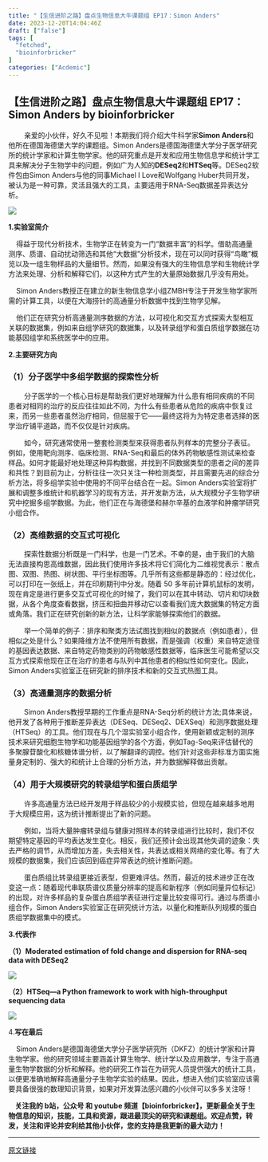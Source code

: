 ```yaml
---
title: "【生信进阶之路】盘点生物信息大牛课题组 EP17：Simon Anders"
date: 2023-12-20T14:04:46Z
draft: ["false"]
tags: [
  "fetched",
  "bioinforbricker"
]
categories: ["Acdemic"]
---
```

【生信进阶之路】盘点生物信息大牛课题组 EP17：Simon Anders by bioinforbricker
------
<div><p><span><span>        亲爱的小伙伴，好久不见啦！本期我们将介绍大牛科学家</span></span><strong><span><span>Simon Anders</span></span></strong><span><span>和他所在德国海德堡大学的课题组。</span><span>Simon Anders是德国海德堡大学分子医学研究所的统计学家和计算生物学家。他的研究重点是开发和应用生物信息学和统计学工具来解决分子生物学中的问题，例如广为人知的</span></span><strong><span><span>DESeq2</span></span></strong><span><span>和</span></span><strong><span>HTSeq</span></strong><span><span>等。</span></span><span><span>DESeq2</span></span><span><span>软件包由</span><span>Simon Anders与他的同事Michael I Love和Wolfgang Huber共同开发，被认为是一种可靠，灵活且强大的工具，主要适用于RNA-Seq数据差异表达分析。</span></span></p><p><img data-galleryid="" data-imgfileid="100004139" data-ratio="0.5292035398230088" data-s="300,640" data-src="https://mmbiz.qpic.cn/sz_mmbiz_png/xmkKgOfKaJBYj1fwe9dSGCtwgd84ZLAM8BNS5TbjLXr0Pa2xb0MFrd0ibEjvziaMjRTxrp5smFv4gWrqA6Eqd09g/640?wx_fmt=png&amp;from=appmsg" data-type="png" data-w="565" src="https://mmbiz.qpic.cn/sz_mmbiz_png/xmkKgOfKaJBYj1fwe9dSGCtwgd84ZLAM8BNS5TbjLXr0Pa2xb0MFrd0ibEjvziaMjRTxrp5smFv4gWrqA6Eqd09g/640?wx_fmt=png&amp;from=appmsg"><span></span></p><p><strong><span><span><span>1.实验室简介</span></span></span></strong><strong><span><span><p></p></span></span></strong></p><p><span><span>    得益于现代分析技术，生物学正在转变为一门</span><span>“数据丰富”的科学。借助高通量测序、质谱、自动扰动筛选和其他“大数据”分析技术，现在可以同时获得“鸟瞰”概览以及一组生物样品的大量细节。然而，如果没有强大的生物信息学和生物统计学方法来处理、分析和解释它们，以这种方式产生的大量原始数据几乎没有用处。</span></span><span><p></p></span></p><p><span>    Simon Anders教授</span><span><span>正在建立的新生物信息学小组</span>ZMBH专注于开发生物学家所需的计算工具，以便在大海捞针的高通量分析数据中找到生物学见解。</span><span><p></p></span></p><p><span>    他</span><span>们正在研究分析高通量测序数据的方法，以可视化和交互方式探索大型相互关联的数据集，例如来自组学研究的数据集，以及转录组学和蛋白质组学数据在功能基因组学和系统医学中的应用。</span><span><p></p></span></p><p><strong><span><span>2.主要研究方向</span></span></strong><strong><span><span><p></p></span></span></strong></p><h3 align="justify"><strong><span><span>（</span><span>1）</span></span></strong><strong><span>分子医学中多组学数据的探索性分析</span></strong><strong><span><p></p></span></strong></h3><p><span><span>        分子医学的一个核心目标是帮助我们更好地理解为什么患有相同疾病的不同患者对相同的治疗的反应往往如此不同，为什么有些患者从危险的疾病中恢复过来，而另一些患者虽然治疗相同，但屈服于它</span><span>——最终这将为为特定患者选择的医学治疗铺平道路，而不仅仅是针对疾病。</span></span><span><p></p></span></p><p><span><span>        如今，研究通常使用一整套检测类型来获得患者队列样本的完整分子表征。例如，使用靶向测序、临床检测、</span>RNA-Seq和最后的体外药物敏感性测试来检查样品。如何才能最好地处理这种异构数据，并找到不同数据类型的患者之间的差异和共性？到目前为止，分析往往一次只关注一种检测类型，并且需要先进的综合分析方法，将多组学实验中使用的不同平台结合在一起。Simon Anders</span><span>实验室</span><span>将扩展和调整多维统计和机器学习的现有方法，并开发新方法，从大规模分子生物学研究中挖掘多组学数据。为此，</span><span>他们</span><span>正在与海德堡和赫尔辛基的血液学和肿瘤学研究小组合作。</span><span><p></p></span></p><h3 align="justify"><strong><span><span>（</span><span>2）</span></span></strong><strong><span>高维数据的交互式可视化</span></strong><strong><span><p></p></span></strong></h3><p><span><span>        探索性数据分析既是一门科学，也是一门艺术。不幸的是，由于我们的大脑无法直接构思高维数据，因此我们使用许多技术将它们简化为二维视觉表示：散点图、双图、热图、树状图、平行坐标图等。几乎所有这些都是静态的：经过优化，可以打印在一张纸上，并在印刷期刊中分发。随着</span> 50 多年前计算机鼠标的发明，现在肯定是进行更多交互式可视化的时候了，我们可以在其中转动、切片和切块数据，从各个角度查看数据，挤压和扭曲并移动它以查看我们庞大数据集的特定方面或角落。我们正在研究创新的新方法，让科学家能够探索他们的数据。</span><span><p></p></span></p><p><span><span>        举一个简单的例子：排序和聚类方法试图找到相似的数据点（例如患者），但相似之处是什么？如果降维方法不使用所有数据，而是强调（权重）来自特定途径的基因表达数据、来自特定药物类别的药物敏感性数据等，临床医生可能希望以交互方式探索他现在正在治疗的患者与队列中其他患者的相似性如何变化。因此，</span>Simon Anders</span><span>实验室</span><span>正在研究新的排序技术和新的交互式热图工具。</span><span><p></p></span></p><h3 align="justify"><strong><span><span>（</span><span>3）</span></span></strong><strong><span>高通量测序的数据分析</span></strong><strong><span><p></p></span></strong></h3><p><span>        Simon Anders</span><span>教授</span><span><span>早期的工作重点是</span>RNA-Seq分析的统计方法;具体来说，</span><span>他</span><span><span>开发了各种用于推断差异表达（</span>DESeq、DESeq2、DEXSeq）和测序数据处理（HTSeq）的工具。</span><span>他们</span><span><span>现在与几个湿实验室小组合作，使用新颖或定制的测序技术来研究细胞生物学和功能基因组学的各个方面，例如</span>Tag-Seq来评估替代的多聚腺苷酸化和核糖体谱分析，以了解翻译的调控。</span><span>他们</span><span>针对这些非标准方面实施量身定制的、强大的和统计上合理的分析方法，并为数据解释做出贡献。</span><span><p></p></span></p><h3 align="justify"><strong><span><span>（</span><span>4）</span></span></strong><strong><span>用于大规模研究的转录组学和蛋白质组学</span></strong><strong><span><p></p></span></strong></h3><p><span>        许多高通量方法已经开发用于样品较少的小规模实验，但现在越来越多地用于大规模应用，这为统计推断提出了新的问题。</span><span><p></p></span></p><p><span>        例如，当将大量肿瘤转录组与健康对照样本的转录组进行比较时，我们不仅期望特定基因的平均表达发生变化。相反，我们还预计会出现其他失调的迹象：失去严格的调节，从而增加方差，失去相关性，共表达或相关网络的变化等。有了大规模的数据集，我们应该回到癌症异常表达的统计推断问题。</span><span><p></p></span></p><p><span><span>        蛋白质组比转录组更接近表型，但更难评估。然而，最近的技术进步正在改变这一点：随着现代串联质谱仪质量分辨率的提高和新程序（例如同量异位标记）的出现，对许多样品的复杂蛋白质组学表征进行定量比较变得可行。通过与质谱小组合作，</span>Simon Anders</span><span>实验室</span><span>正在研究统计方法，以量化和推断队列规模的蛋白质组学数据集中的模式。</span><span><p></p></span></p><p><strong><span><span>3.代表作</span></span></strong><strong><span><span><p></p></span></span></strong></p><p><strong><span>（1）</span></strong><strong><span>Moderated estimation of fold change and dispersion for RNA-seq data with DESeq2</span></strong></p><p><img data-galleryid="" data-imgfileid="100004135" data-ratio="0.37785588752196836" data-s="300,640" data-src="https://mmbiz.qpic.cn/sz_mmbiz_png/xmkKgOfKaJBYj1fwe9dSGCtwgd84ZLAMIulQptTHIbBdDlibJuibYsXUMwlO13C9xWSARfAiaLmHZYjqHsNx0PKeQ/640?wx_fmt=png&amp;from=appmsg" data-type="png" data-w="569" src="https://mmbiz.qpic.cn/sz_mmbiz_png/xmkKgOfKaJBYj1fwe9dSGCtwgd84ZLAMIulQptTHIbBdDlibJuibYsXUMwlO13C9xWSARfAiaLmHZYjqHsNx0PKeQ/640?wx_fmt=png&amp;from=appmsg"></p><p><strong><span><span>（</span><span>2）</span></span></strong><strong><span>HTSeq—a Python framework to work with high-throughput sequencing data</span></strong></p><p><img data-galleryid="" data-imgfileid="100004136" data-ratio="0.3448275862068966" data-s="300,640" data-src="https://mmbiz.qpic.cn/sz_mmbiz_png/xmkKgOfKaJBYj1fwe9dSGCtwgd84ZLAMraaIqXI4aCXaWK2M3Z4iaF7zib1QPdlFaYw01P6ibvF4tBNFUvL0QjOdA/640?wx_fmt=png&amp;from=appmsg" data-type="png" data-w="580" src="https://mmbiz.qpic.cn/sz_mmbiz_png/xmkKgOfKaJBYj1fwe9dSGCtwgd84ZLAMraaIqXI4aCXaWK2M3Z4iaF7zib1QPdlFaYw01P6ibvF4tBNFUvL0QjOdA/640?wx_fmt=png&amp;from=appmsg"></p><p><span><span><span>4.<strong>写在最后</strong></span></span></span><strong><span><span><p></p></span></span></strong></p><p><span>    Simon Anders是德国海德堡大学分子医学研究所（DKFZ）的统计学家和计算生物学家。他的研究领域主要涵盖计算生物学、统计学以及应用数学，专注于高通量生物学数据的分析和解释。他的研究工作旨在为研究人员提供强大的统计工具，以便更准确地解释高通量分子生物学实验的结果。</span><span>因此，想进入他们实验室应该需要具备很强的数理知识背景，如果对开发算法感兴趣的小伙伴可以多多关注呀！<br></span></p><p><strong><span><span>    关注我的</span> b站，公众号 和 youtube 频道【bioinforbricker】，更新最全关于生物信息的知识，技能，工具和资源，跟进最顶尖的研究和课题组。欢迎点赞，转发，关注和评论并安利给其他小伙伴，您的支持是我更新的最大动力！</span></strong></p><p><mp-style-type data-value="3"></mp-style-type></p></div>  
<hr>
<a href="https://mp.weixin.qq.com/s/WphKpUsGR0ZHz7PexCDXHA",target="_blank" rel="noopener noreferrer">原文链接</a>
